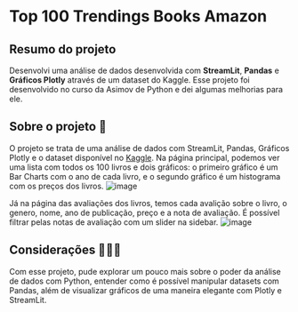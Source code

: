 # Top 100 Trendings Books Amazon

## Resumo do projeto 
Desenvolvi uma análise de dados desenvolvida com **StreamLit**, **Pandas** e **Gráficos Plotly** através de um dataset do Kaggle. Esse projeto foi desenvolvido no curso da Asimov de Python e dei algumas melhorias para ele.

## Sobre o projeto 🎯
O projeto se trata de uma análise de dados com StreamLit, Pandas, Gráficos Plotly e o dataset disponível no [Kaggle](https://www.kaggle.com/datasets/anshtanwar/top-200-trending-books-with-reviews). Na página principal, podemos ver uma lista com todos os 100 livros e dois gráficos: o primeiro gráfico é um Bar Charts com o ano de cada livro, e o segundo gráfico é um histograma com os preços dos livros. 
![image](https://github.com/user-attachments/assets/49c35cd0-2079-4d3f-b6c8-0439c366b18d)


Já na página das avaliações dos livros, temos cada avalição sobre o livro, o genero, nome, ano de publicação, preço e a nota de avaliação. É possível filtrar pelas notas de avaliação com um slider na sidebar.
![image](https://github.com/user-attachments/assets/af0ae6d2-fe31-464c-b52d-197d1c1b4cae)

## Considerações 👨🏽‍💻
Com esse projeto, pude explorar um pouco mais sobre o poder da análise de dados com Python, entender como é possível manipular datasets com Pandas, além de visualizar gráficos de uma maneira elegante com Plotly e StreamLit.
